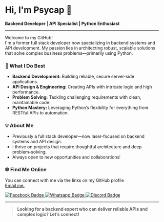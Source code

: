 # Hi, I'm Psycap 👋

**Backend Developer | API Specialist | Python Enthusiast**

---

Welcome to my GitHub!  
I'm a former full stack developer now specializing in backend systems and API development. My passion lies in architecting robust, scalable solutions that solve complex business problems—primarily using Python.

### 🚀 What I Do Best
- **Backend Development:** Building reliable, secure server-side applications.
- **API Design & Engineering:** Creating APIs with intricate logic and high performance.
- **Problem Solving:** Tackling challenging requirements with clean, maintainable code.
- **Python Mastery:** Leveraging Python’s flexibility for everything from RESTful APIs to automation.

### 💡 About Me
- Previously a full stack developer—now laser-focused on backend systems and API design.
- I thrive on projects that require thoughtful architecture and deep problem-solving.
- Always open to new opportunities and collaborations!

### 🌐 Find Me Online
You can connect with me via the links on my GitHub profile  
[Email me.](mailto:mahmudshahriernoor@gmail.com)
  
  <!--
  <a href="linkedin-URL" target="_blank">
    <img src="https://img.shields.io/badge/LinkedIn-blue?style=for-the-badge&logo=linkedin&logoColor=white" alt="LinkedIn Badge"/>
  </a>
  <a href="youtube-URL" target="_blank">
    <img src="https://img.shields.io/badge/YouTube-red?style=for-the-badge&logo=youtube&logoColor=white" alt="Youtube Badge"/>
  </a>
  <a href="twitter-URL" target="_blank">
    <img src="https://img.shields.io/badge/Twitter-blue?style=for-the-badge&logo=twitter&logoColor=white" alt="Twitter Badge"/>
  </a> 
  -->  
  
  <a href="https://www.facebook.com/mahmudshahriernoor" target="_blank">
    <img src="https://img.shields.io/badge/Facebook-blue?style=for-the-badge&logo=facebook&logoColor=white" alt="Facebook Badge"/>
  </a>
  <a href="https://wa.me/1643394683" target="_blank">
    <img src="https://img.shields.io/badge/Whatsapp-brightgreen?style=for-the-badge&logo=whatsapp&logoColor=white" alt="Whatsapp Badge"/>
  </a>
  <a href="https://discord.com/users/486566204081831946" target="_blank">
    <img src="https://img.shields.io/badge/Discord-blueviolet?style=for-the-badge&logo=discord&logoColor=white" alt="Discord Badge"/>
  </a>

---

> **Looking for a backend expert who can deliver reliable APIs and complex logic? Let’s connect!**
